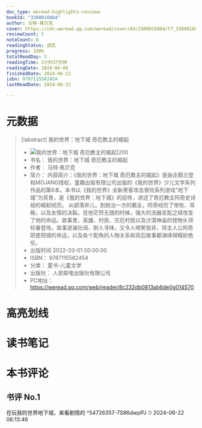 ```yaml
---
doc_type: weread-highlights-reviews
bookId: "3300018884"
author: 马特·弗贝克
cover: https://cdn.weread.qq.com/weread/cover/84/3300018884/t7_3300018884.jpg
reviewCount: 1
noteCount: 0
readingStatus: 读完
progress: 100%
totalReadDay: 3
readingTime: 2小时37分钟
readingDate: 2024-06-09
finishedDate: 2024-06-22
isbn: 9787115582454
lastReadDate: 2024-06-22

---
```

# 元数据
> [!abstract] 我的世界：地下城 奇厄教主的崛起
> - ![ 我的世界：地下城 奇厄教主的崛起|200](https://cdn.weread.qq.com/weread/cover/84/3300018884/t7_3300018884.jpg)
> - 书名： 我的世界：地下城 奇厄教主的崛起
> - 作者： 马特·弗贝克
> - 简介： 内容简介：《我的世界：地下城 奇厄教主的崛起》是由企鹅兰登和MOJANG授权，童趣出版有限公司出版的《我的世界》少儿文学系列作品的第6本。本书以《我的世界》全新黑客攻击冒险系列游戏“地下城”为背景，是《我的世界：地下城》的前传，讲述了奇厄教主阿奇史诗般的崛起经历。 从部落弃儿，到统治一方的霸主，阿奇经历了惨败、背叛，以及友情的决裂。在他茫然无措的时候，强大的法器支配之球改变了他的命运。故事里，英雄、村民、灾厄村民以及沙漠神庙的怪物头领轮番登场，故事波澜壮阔、耐人寻味，又令人啼笑皆非，将主人公阿奇阴差阳错的命运，以及各个配角的人物关系和背后故事都演绎得精妙绝伦。
> - 出版时间 2022-03-01 00:00:00
> - ISBN： 9787115582454
> - 分类： 童书-儿童文学
> - 出版社： 人民邮电出版社有限公司
> - PC地址：https://weread.qq.com/web/reader/8c232db0813ab6de0g014570

# 高亮划线

# 读书笔记

# 本书评论

## 书评 No.1 
在玩我的世界地下城，来看剧情的 ^54726357-7S86dwpPJ
⏱ 2024-06-22 06:13:46
